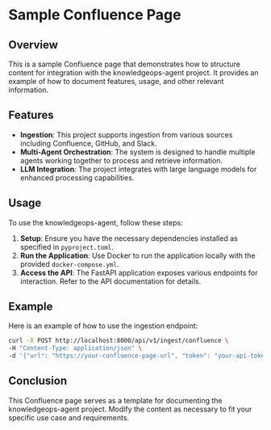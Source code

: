 # Sample Confluence Page

## Overview
This is a sample Confluence page that demonstrates how to structure content for integration with the knowledgeops-agent project. It provides an example of how to document features, usage, and other relevant information.

## Features
- **Ingestion**: This project supports ingestion from various sources including Confluence, GitHub, and Slack.
- **Multi-Agent Orchestration**: The system is designed to handle multiple agents working together to process and retrieve information.
- **LLM Integration**: The project integrates with large language models for enhanced processing capabilities.

## Usage
To use the knowledgeops-agent, follow these steps:

1. **Setup**: Ensure you have the necessary dependencies installed as specified in `pyproject.toml`.
2. **Run the Application**: Use Docker to run the application locally with the provided `docker-compose.yml`.
3. **Access the API**: The FastAPI application exposes various endpoints for interaction. Refer to the API documentation for details.

## Example
Here is an example of how to use the ingestion endpoint:

```bash
curl -X POST http://localhost:8000/api/v1/ingest/confluence \
-H "Content-Type: application/json" \
-d '{"url": "https://your-confluence-page-url", "token": "your-api-token"}'
```

## Conclusion
This Confluence page serves as a template for documenting the knowledgeops-agent project. Modify the content as necessary to fit your specific use case and requirements.